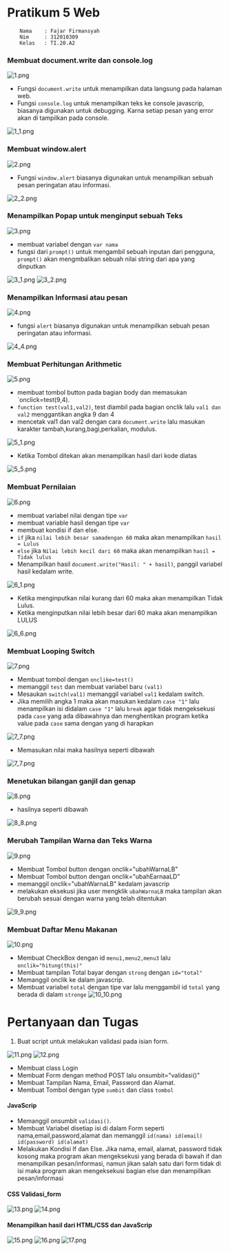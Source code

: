 # Pratikum 5 Web

        Nama    : Fajar Firmansyah
        Nim     : 312010309
        Kelas   : TI.20.A2

### Membuat document.write dan console.log

![1.png](Gambar/1.png)

* Fungsi `document.write` untuk menampilkan  data langsung pada halaman web.
* Fungsi  `console.log` untuk menampilkan teks ke console javascrip, biasanya digunakan untuk debugging. Karna setiap pesan yang error akan di tampilkan pada console.

![1_1.png](Gambar/1_1.png)


### Membuat window.alert
![2.png](Gambar/2.png)

* Fungsi `window.alert` biasanya digunakan untuk menampilkan sebuah pesan peringatan atau informasi. 

![2_2.png](Gambar/2_2.png)


### Menampilkan Popap untuk menginput sebuah Teks
![3.png](Gambar/3.png)

* membuat variabel  dengan `var nama `
* fungsi dari `prompt()` untuk mengambil sebuah inputan dari pengguna, `prompt()` akan mengmbalikan sebuah nilai string dari apa yang dinputkan

![3_1.png](Gambar/3_1.png)
![3_2.png](Gambar/3_2.png)


### Menampilkan Informasi atau pesan
![4.png](Gambar/4.png)

* fungsi `alert` biasanya digunakan untuk menampilkan sebuah pesan peringatan atau informasi.

![4_4.png](Gambar/4_4.png)


### Membuat Perhitungan Arithmetic
![5.png](Gambar/5.png)

* membuat tombol button pada bagian body dan memasukan `onclick=test(9,4).
* `function test(val1,val2)`, test diambil pada bagian onclik lalu `val1 dan val2` menggantikan angka 9 dan 4
* mencetak val1 dan val2 dengan cara `document.write` lalu masukan karakter tambah,kurang,bagi,perkalian, modulus. 

![5_1.png](Gambar/5_1.png)

* Ketika Tombol ditekan akan menampilkan hasil dari kode diatas

![5_5.png](Gambar/5_5.png)


### Membuat Pernilaian
![6.png](Gambar/6.png)

* membuat variabel nilai dengan tipe `var`
* membuat variable hasil dengan tipe `var`
* membuat kondisi if dan else.
* `if` jika `nilai lebih besar samadengan 60` maka akan menampilkan `hasil = Lulus`
* `else` jika `Nilai lebih kecil dari 60` maka akan menampilkan `hasil = Tidak lulus`
* Menampilkan hasil `document.write("Hasil: " + hasil)`, panggil variabel hasil kedalam write.  

![6_1.png](Gambar/6_1.png)

* Ketika menginputkan nilai kurang dari 60 maka akan menampilkan Tidak Lulus.
* Ketika menginputkan nilai lebih besar dari 60 maka akan menampilkan LULUS

![6_6.png](Gambar/6_6.png)


### Membuat Looping Switch
![7.png](Gambar/7.png)

* Membuat tombol dengan `onclike=test()`
* memanggil `test` dan membuat variabel baru `(val1)`
* Mesaukan `switch(val1)` memanggil variabel `val1` kedalam switch.
* Jika memilih angka 1 maka akan masukan kedalam  `case "1"` lalu menampilkan isi didalam `case "1"` lalu `break` agar tidak mengeksekusi pada `case` yang ada dibawahnya dan menghentikan program ketika value pada `case` sama dengan yang di harapkan

![7_7.png](Gambar/7_7.png)

* Memasukan nilai maka hasilnya seperti dibawah

![7_7.png](Gambar/7_77.png)


### Menetukan bilangan ganjil dan genap
![8.png](Gambar/8.png)

* hasilnya seperti dibawah

![8_8.png](Gambar/8_8.png)


### Merubah Tampilan Warna dan Teks Warna
![9.png](Gambar/9.png)

* Membuat Tombol button dengan onclik="ubahWarnaLB" 
* Membuat Tombol button dengan onclik="ubahEarnaaLD"
* memanggil onclik="ubahWarnaLB" kedalam javascrip
* melakukan eksekusi jika user mengklik `ubahWarnaLB` maka tampilan akan berubah sesuai dengan warna yang telah ditentukan

![9_9.png](Gambar/9_9.png)


### Membuat Daftar Menu Makanan
![10.png](Gambar/10.png)

* Membuat CheckBox dengan id `menu1,menu2,menu3` lalu `onclik="hitung(this)"`
* Membuat tampilan Total bayar dengan `strong` dengan `id="total"`
* Memanggil onclik ke dalam javascrip.
* Membuat variabel `total` dengan tipe var lalu menggambil id `total` yang berada di dalam `stronge`
![10_10.png](Gambar/10_10.png)




# Pertanyaan dan Tugas
1. Buat script untuk melakukan validasi pada isian form.


![11.png](Gambar/11.png)
![12.png](Gambar/12.png)

* Membuat class Login
* Membuat Form dengan method POST lalu onsumbit="validasi()"
* Membuat Tampilan Nama, Email, Password dan Alamat.
* Membuat Tombol dengan type `sumbit` dan class `tombol`

#### JavaScrip
* Memanggil onsumbit `validasi()`.
* Membuat Variabel disetiap isi di dalam Form seperti nama,email,password,alamat dan memanggil `id(nama) id(email) id(password) id(alamat)`
* Melakukan Kondisi If dan Else. Jika nama, email, alamat, password tidak kosong maka program akan mengeksekusi yang berada di bawah if dan menampilkan pesan/informasi, namun jikan salah satu dari form tidak di isi maka program akan mengeksekusi bagian else dan menampilkan pesan/informasi

#### CSS Validasi_form
![13.png](Gambar/13.png)
![14.png](Gambar/14.png)

#### Menampilkan hasil dari HTML/CSS dan JavaScrip
![15.png](Gambar/15.png)
![16.png](Gambar/16.png)
![17.png](Gambar/17.png)